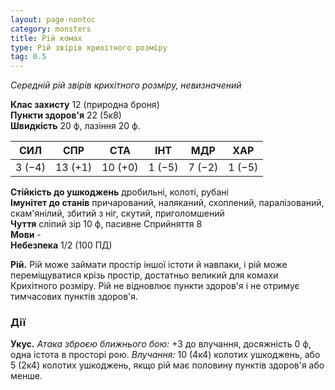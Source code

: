 ```yaml
---
layout: page-nontoc
category: monsters
title: Рій комах
type: Рій звірів крихітного розміру
tag: 0.5
---
```


_Середній рій звірів крихітного розміру, невизначений_

**Клас захисту** 12 (природна броня)    
**Пункти здоров'я** 22 (5к8)    
**Швидкість** 20 ф, лазіння 20 ф.

| СИЛ    | СПР     | СТА     | ІНТ    | МДР    | ХАР    |
| ------ | ------- | ------- | ------ | ------ | ------ |
| 3 (−4) | 13 (+1) | 10 (+0) | 1 (−5) | 7 (−2) | 1 (−5) |

**Стійкість до ушкоджень** дробильні, колоті, рубані    
**Імунітет до станів** причарований, наляканий, схоплений, паралізований, скам'янілий, збитий з ніг, скутий, приголомшений    
**Чуття** сліпий зір 10 ф, пасивне Сприйняття 8    
**Мови** -    
**Небезпека** 1/2 (100 ПД)

**Рій.** Рій може займати простір іншої істоти й навпаки, і рій може переміщуватися крізь простір, достатньо великий для комахи Крихітного розміру. Рій не відновлює пункти здоров'я і не отримує тимчасових пунктів здоров'я.

### Дії
**Укус.** _Атака зброєю ближнього бою:_ +3 до влучання, досяжність 0 ф, одна істота в просторі рою. _Влучання:_ 10 (4к4) колотих ушкоджень, або 5 (2к4) колотих ушкоджень, якщо рій має половину пунктів здоров'я або менше. 
